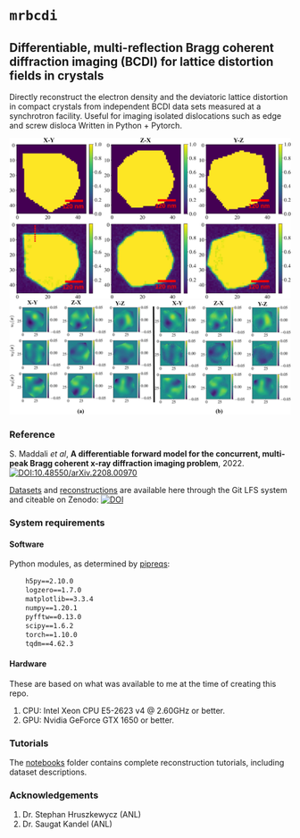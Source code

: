 # `mrbcdi` 
## Differentiable,  multi-reflection Bragg coherent diffraction imaging (BCDI) for lattice distortion fields in crystals
Directly reconstruct the electron density and the deviatoric lattice distortion in compact crystals from independent BCDI data sets measured at a synchrotron facility. 
	Useful for imaging isolated dislocations such as edge and screw disloca
Written in Python + Pytorch. 

![Electron density reconstruction](images/figure-03.jpg)
![Lattice distortion reconstruction](images/figure-04.jpg)

### Reference 
S. Maddali _et al_, **A differentiable forward model for the concurrent, multi-peak Bragg coherent x-ray diffraction imaging problem**, 2022. 
[![DOI:10.48550/arXiv.2208.00970](http://img.shields.io/badge/DOI-10.48550/arXiv.2208.00970-1292FC.svg)](https://doi.org/10.48550/arXiv.2208.00970)

[Datasets](https://github.com/siddharth-maddali/mrbcdi/tree/main/data) and [reconstructions](https://github.com/siddharth-maddali/mrbcdi/tree/main/reconstructions) are available here through the Git LFS system and citeable on Zenodo: [![DOI](https://zenodo.org/badge/516969894.svg)](https://zenodo.org/badge/latestdoi/516969894)


### System requirements
#### Software
Python modules, as determined by [pipreqs](https://github.com/bndr/pipreqs):

```
    h5py==2.10.0
    logzero==1.7.0
    matplotlib==3.3.4
    numpy==1.20.1
    pyfftw==0.13.0
    scipy==1.6.2
    torch==1.10.0	
    tqdm==4.62.3
```

#### Hardware
These are based on what was available to me at the time of creating this repo. 
   
   1. CPU: Intel Xeon CPU E5-2623 v4 @ 2.60GHz or better. 
   1. GPU: Nvidia GeForce GTX 1650 or better. 



### Tutorials
The [notebooks](https://github.com/siddharth-maddali/mrbcdi/tree/main/notebooks) folder contains complete reconstruction tutorials, including dataset descriptions. 

### Acknowledgements

   1. Dr. Stephan Hruszkewycz (ANL)
   1. Dr. Saugat Kandel (ANL)


